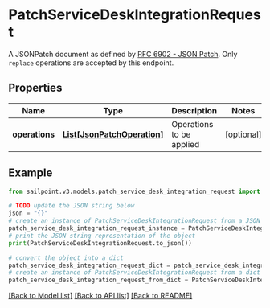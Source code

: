 # PatchServiceDeskIntegrationRequest

A JSONPatch document as defined by [RFC 6902 - JSON Patch](https://tools.ietf.org/html/rfc6902).  Only `replace` operations are accepted by this endpoint.

## Properties

Name | Type | Description | Notes
------------ | ------------- | ------------- | -------------
**operations** | [**List[JsonPatchOperation]**](JsonPatchOperation.md) | Operations to be applied | [optional] 

## Example

```python
from sailpoint.v3.models.patch_service_desk_integration_request import PatchServiceDeskIntegrationRequest

# TODO update the JSON string below
json = "{}"
# create an instance of PatchServiceDeskIntegrationRequest from a JSON string
patch_service_desk_integration_request_instance = PatchServiceDeskIntegrationRequest.from_json(json)
# print the JSON string representation of the object
print(PatchServiceDeskIntegrationRequest.to_json())

# convert the object into a dict
patch_service_desk_integration_request_dict = patch_service_desk_integration_request_instance.to_dict()
# create an instance of PatchServiceDeskIntegrationRequest from a dict
patch_service_desk_integration_request_from_dict = PatchServiceDeskIntegrationRequest.from_dict(patch_service_desk_integration_request_dict)
```
[[Back to Model list]](../README.md#documentation-for-models) [[Back to API list]](../README.md#documentation-for-api-endpoints) [[Back to README]](../README.md)



